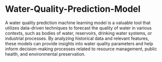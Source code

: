 # Water-Quality-Prediction-Model
A water quality prediction machine learning model is a valuable tool that utilizes data-driven techniques to forecast the quality of water in various contexts, such as bodies of water, reservoirs, drinking water systems, or industrial processes. By analyzing historical data and relevant features, these models can provide insights into water quality parameters and help inform decision-making processes related to resource management, public health, and environmental preservation.
